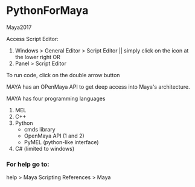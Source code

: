 # PythonForMaya

Maya2017

Access Script Editor:
1) Windows > General Editor > Script Editor || simply click on the icon at the lower right
OR
2) Panel > Script Editor

To run code, click on the double arrow button

MAYA has an OPenMaya API to get deep access into Maya's architecture.

MAYA has four programming languages 
1) MEL
2) C++ 
3) Python
    - cmds library
    - OpenMaya API (1 and 2)
    - PyMEL (python-like interface)
4) C# (limited to windows)

### For help go to:
help > Maya Scripting References > Maya
